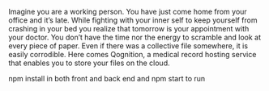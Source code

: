 Imagine you are a working person. You have just come home from your office and it’s late.
While fighting with your inner self to keep yourself from crashing in your bed you realize that tomorrow is your appointment with your doctor. 
You don’t have the time nor the energy to scramble and look at every piece of paper. Even if there was a collective file somewhere, it is easily corrodible. 
Here comes Qognition, a medical record hosting service that enables you to store your files on the cloud.	

npm install in both front and back end and npm start to run
